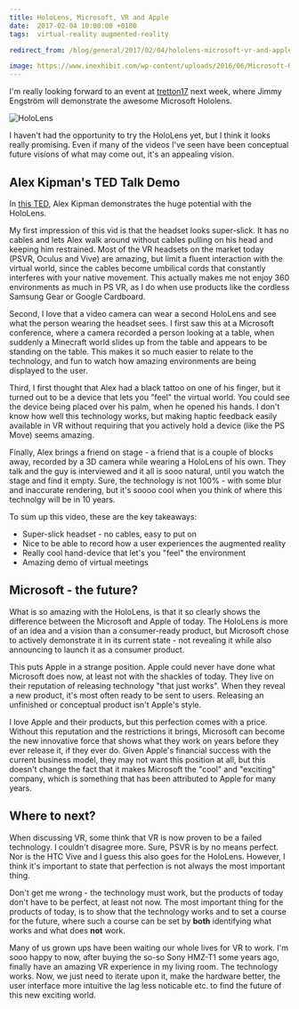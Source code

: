 ```yaml
---
title: HoloLens, Microsoft, VR and Apple
date:  2017-02-04 10:00:00 +0100
tags:  virtual-reality augmented-reality

redirect_from: /blog/general/2017/02/04/hololens-microsoft-vr-and-apple

image: https://www.inexhibit.com/wp-content/uploads/2016/06/Microsoft-Hololens-augmented-reality-headset.jpg
---
```


I'm really looking forward to an event at [tretton17](http://tretton37.com) next 
week, where Jimmy Engström will demonstrate the awesome Microsoft Hololens.

![HoloLens]({{page.image}})

I haven't had the opportunity to try the HoloLens yet, but I think it looks really 
promising. Even if many of the videos I've seen have been conceptual future visions
of what may come out, it's an appealing vision.


## Alex Kipman's TED Talk Demo

In [this TED](https://www.ted.com/talks/alex_kipman_the_dawn_of_the_age_of_holograms),
Alex Kipman demonstrates the huge potential with the HoloLens.

My first impression of this vid is that the headset looks super-slick. It has no
cables and lets Alex walk around without cables pulling on his head and keeping him
restrained. Most of the VR headsets on the market today (PSVR, Oculus and Vive) are
amazing, but limit a fluent interaction with the virtual world, since the cables 
become umbilical cords that constantly interferes with your native movement. This
actually makes me not enjoy 360 environments as much in PS VR, as I do when use
products like the cordless Samsung Gear or Google Cardboard.

Second, I love that a video camera can wear a second HoloLens and see what the
person wearing the headset sees. I first saw this at a Microsoft conference, where a
camera recorded a person looking at a table, when suddenly a Minecraft world slides 
up from the table and appears to be standing on the table. This makes it so much 
easier to relate to the technology, and fun to watch how amazing environments are 
being displayed to the user.

Third, I first thought that Alex had a black tattoo on one of his finger, but it
turned out to be a device that lets you "feel" the virtual world. You could see
the device being placed over his palm, when he opened his hands. I don't know how
well this technology works, but making haptic feedback easily available in VR
without requiring that you actively hold a device (like the PS Move) seems amazing.

Finally, Alex brings a friend on stage - a friend that is a couple of blocks away,
recorded by a 3D camera while wearing a HoloLens of his own. They talk and the guy
is interviewed and it all is sooo natural, until you watch the stage and find it
empty. Sure, the technology is not 100% - with some blur and inaccurate rendering,
but it's soooo cool when you think of where this technolgy will be in 10 years.

To sum up this video, these are the key takeaways:

* Super-slick headset - no cables, easy to put on
* Nice to be able to record how a user experiences the augmented reality
* Really cool hand-device that let's you "feel" the environment
* Amazing demo of virtual meetings


## Microsoft - the future?

What is so amazing with the HoloLens, is that it so clearly shows the difference
between the Microsoft and Apple of today. The HoloLens is more of an idea and a
vision than a consumer-ready product, but Microsoft chose to actively demonstrate
it in its current state - not revealing it while also announcing to launch it as
a consumer product.

This puts Apple in a strange position. Apple could never have done what Microsoft
does now, at least not with the shackles of today. They live on their reputation
of releasing technology "that just works". When they reveal a new product, it's
most often ready to be sent to users. Releasing an unfinished or conceptual product
isn't Apple's style.

I love Apple and their products, but this perfection comes with a price. Without
this reputation and the restrictions it brings, Microsoft can become the new
innovative force that shows what they work on years before they ever release it,
if they ever do. Given Apple's financial success with the current business model,
they may not want this position at all, but this doesn't change the fact that it
makes Microsoft the "cool" and "exciting" company, which is something that has been
attributed to Apple for many years.


## Where to next?

When discussing VR, some think that VR is now proven to be a failed technology.
I couldn't disagree more. Sure, PSVR is by no means perfect. Nor is the HTC Vive
and I guess this also goes for the HoloLens. However, I think it's important to 
state that perfection is not always the most important thing. 

Don't get me wrong - the technology must work, but the products of today don't
have to be perfect, at least not now. The most important thing for the products 
of today, is to show that the technology works and to set a course for the future, 
where such a course can be set by **both** identifying what works and what does 
**not** work.

Many of us grown ups have been waiting our whole lives for VR to work. I'm sooo
happy to now, after buying the so-so Sony HMZ-T1 some years ago, finally have an
amazing VR experience in my living room. The technology works. Now, we just need
to iterate upon it, make the hardware better, the user interface more intuitive
the lag less noticable etc. to find the future of this new exciting world.